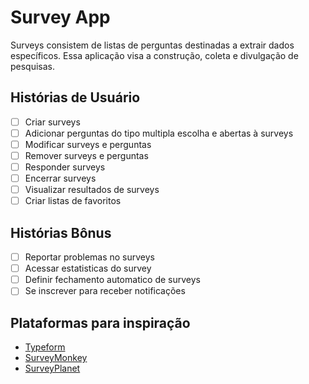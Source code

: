 # Survey App

Surveys consistem de listas de perguntas destinadas a extrair dados específicos.
Essa aplicação visa a construção, coleta e divulgação de pesquisas.

## Histórias de Usuário

- [ ] Criar surveys
- [ ] Adicionar perguntas do tipo multipla escolha e abertas à surveys
- [ ] Modificar surveys e perguntas
- [ ] Remover surveys e perguntas
- [ ] Responder surveys
- [ ] Encerrar surveys
- [ ] Visualizar resultados de surveys
- [ ] Criar listas de favoritos

## Histórias Bônus

- [ ] Reportar problemas no surveys
- [ ] Acessar estatisticas do survey
- [ ] Definir fechamento automatico de surveys
- [ ] Se inscrever para receber notificações

## Plataformas para inspiração

- [Typeform](https://www.typeform.com/surveys)
- [SurveyMonkey](http://surveymonkey.com)
- [SurveyPlanet](https://surveyplanet.com)
